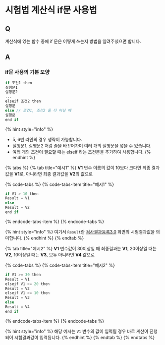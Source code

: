 # 시험법 계산식 if문 사용법

## Q

계산식에 있는 함수 중에 if 문은 어떻게 쓰는지 방법을 알려주셨으면 합니다.

## A

### if문 사용의 기본 모양

```csharp
if 조건1 then 
실행문1
실행문2
...
elseif 조건2 then
실행문
else // 조건1, 조건2 둘 다 아닐 때
실행문
end if
```

{% hint style="info" %}
* 5, 6번 라인의 경우 생략이 가능합니다.
* 실행문1, 실행문2 처럼 줄을 바꾸어가며 여러 개의 실행문을 넣을 수 있습니다. 
* 여러 개의 조건이 필요할 때는 elseif 라는 조건문을 추가하여 사용합니다.
{% endhint %}

{% tabs %}
{% tab title="예시1" %}
**V1** 변수 이름의 값이 10보다 크다면 최종 결과값을 **V1**로, 아니라면 최종 결과값을 **V2**의 값으로

{% code-tabs %}
{% code-tabs-item title="예시1" %}
```csharp
if V1 > 10 then
Result = V1
else
Result = V2
end if
```
{% endcode-tabs-item %}
{% endcode-tabs %}

{% hint style="info" %}
여기서 `Result`란 [검사결과등록3.0](https://help.ilabs.co.kr/05/3053) 화면의 시험결과값을 의미합니다.
{% endhint %}
{% endtab %}

{% tab title="예시2" %}
**V1** 변수값이 30이상일 때 최종결과는 **V1**, 20이상일 때는 **V2**, 10이상일 때는 **V3**, 모두 아니라면 **V4** 값으로

{% code-tabs %}
{% code-tabs-item title="예시2" %}
```csharp
if V1 >= 30 then 
Result = V1 
elseif V1 >= 20 then 
Result = V2 
elseif V1 >= 10 then 
Result = V3 
else 
Result = V4 
end if
```
{% endcode-tabs-item %}
{% endcode-tabs %}

{% hint style="info" %}
해당 예시는 `V1` 변수의 값이 입력될 경우 바로 계산이 진행되어 시험결과값이 입력됩니다.
{% endhint %}
{% endtab %}
{% endtabs %}

